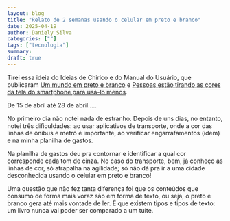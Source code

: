 ```yaml
---
layout: blog
title: "Relato de 2 semanas usando o celular em preto e branco"
date: 2025-04-19
author: Daniely Silva
categories: [""]
tags: ["tecnologia"]
summary:
draft: true
---
```


Tirei essa ideia do Ideias de Chirico e do Manual do Usuário, que publicaram [Um mundo em preto e branco](https://blog.ayom.media/ideiasdechirico/um-mundo-em-preto-e-branco) e [Pessoas estão tirando as cores da tela do smartphone para usá-lo menos](https://manualdousuario.net/celular-preto-e-branco-vicio/).

De 15 de abril até 28 de abril.....

No primeiro dia não notei nada de estranho. Depois de uns dias, no entanto, notei três dificuldades: ao usar aplicativos de transporte, onde a cor das linhas de ônibus e metrô é importante, ao verificar engarrafamentos (idem) e na minha planilha de gastos.

Na planilha de gastos deu pra contornar e identificar a qual cor corresponde cada tom de cinza. No caso do transporte, bem, já conheço as linhas de cor, só atrapalha na agilidade; só não dá pra ir a uma cidade desconhecida usando o celular em preto e branco!

Uma questão que não fez tanta diferença foi que os conteúdos que consumo de forma mais voraz são em forma de texto, ou seja, o preto e branco gera até mais vontade de ler. É que existem tipos e tipos de texto: um livro nunca vai poder ser comparado a um tuíte.
